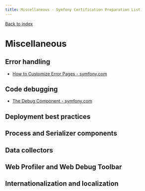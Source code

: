 ```yaml
---
title: Miscellaneous - Symfony Certification Preparation List
---
```

[Back to index](../readme.md#table-of-contents)

# Miscellaneous

## Error handling
- [How to Customize Error Pages - symfony.com](http://symfony.com/doc/3.0/controller/error_pages.html)

## Code debugging
- [The Debug Component - symfony.com](http://symfony.com/doc/3.0/components/debug.html)

## Deployment best practices

## Process and Serializer components

## Data collectors

## Web Profiler and Web Debug Toolbar

## Internationalization and localization